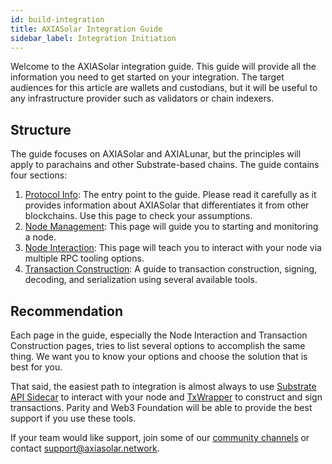 ```yaml
---
id: build-integration
title: AXIASolar Integration Guide
sidebar_label: Integration Initiation
---
```


Welcome to the AXIASolar integration guide. This guide will provide all the information you need to get started on your integration. The target audiences for this article are wallets and custodians, but it will be useful to any infrastructure provider such as validators or chain indexers.

## Structure

The guide focuses on AXIASolar and AXIALunar, but the principles will apply to parachains and other Substrate-based chains. The guide contains four sections:

1. [Protocol Info](build-protocol-info): The entry point to the guide. Please read it carefully as it provides information about AXIASolar that differentiates it from other blockchains. Use this page to check your assumptions.
1. [Node Management](build-node-management): This page will guide you to starting and monitoring a node.
1. [Node Interaction](build-node-interaction): This page will teach you to interact with your node via multiple RPC tooling options.
1. [Transaction Construction](build-transaction-construction): A guide to transaction construction, signing, decoding, and serialization using several available tools.

## Recommendation

Each page in the guide, especially the Node Interaction and Transaction Construction pages, tries to list several options to accomplish the same thing. We want you to know your options and choose the solution that is best for you.

That said, the easiest path to integration is almost always to use [Substrate API Sidecar](https://github.com/axia-tech/substrate-api-sidecar) to interact with your node and [TxWrapper](https://github.com/axia-tech/txwrapper) to construct and sign transactions. Parity and Web3 Foundation will be able to provide the best support if you use these tools.

If your team would like support, join some of our [community channels](community) or contact support@axiasolar.network.
